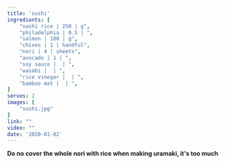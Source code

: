 ```yaml
---
title: 'sushi'
ingredients: [
    "sushi rice | 250 | g",
    "philadelphia | 0.5 | ",
    "salmon | 100 | g",
    "chives | 1 | handful",
    "nori | 4 | sheets",
    "avocado | 1 | ",
    "soy sauce |  | ",
    "wasabi |  | ",
    "rice vinegar |  | ",
    "bamboo mat |  | ",
]
serves: 2
images: [
    "sushi.jpg"
]
link: ""
video: ""
date: '2020-01-02'
---
```


**Do no cover the whole nori with rice when making uramaki, it's too much**
